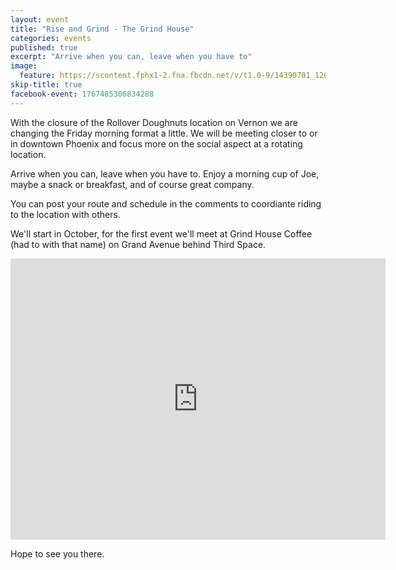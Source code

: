 ```yaml
---
layout: event
title: "Rise and Grind - The Grind House"
categories: events
published: true
excerpt: "Arrive when you can, leave when you have to"
image:
  feature: https://scontent.fphx1-2.fna.fbcdn.net/v/t1.0-9/14390701_1200999489941343_1476112467320536304_n.jpg?oh=ff9621e375ede57864a7148227f63c1f&oe=586B2F4D
skip-title: true
facebook-event: 1767485306834288
---
```


With the closure of the Rollover Doughnuts location on Vernon we are changing the Friday morning format a little.
We will be meeting closer to or in downtown Phoenix and focus more on the social aspect at a rotating location.

Arrive when you can, leave when you have to.
Enjoy a morning cup of Joe, maybe a snack or breakfast, and of course great company. 

You can post your route and schedule in the comments to coordiante riding to the location with others.

We'll start in October, for the first event we'll meet at Grind House Coffee (had to with that name) on Grand Avenue behind Third Space. 

<iframe src="https://www.google.com/maps/embed?pb=!1m14!1m8!1m3!1d13315.089104829003!2d-112.0867792!3d33.455239!3m2!1i1024!2i768!4f13.1!3m3!1m2!1s0x0%3A0x8c403e5d159dfa9c!2sGrind+House+Coffee!5e0!3m2!1sen!2sus!4v1474417017511" width="600" height="450" frameborder="0" style="border:0" allowfullscreen></iframe>

Hope to see you there.
